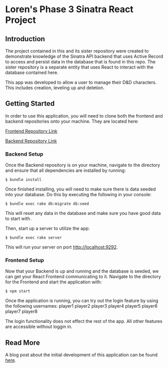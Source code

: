 # Loren's Phase 3 Sinatra React Project
## Introduction

The project contained in this and its sister repository were created to demonstrate knowledge of the Sinatra API backend that uses Active Record to access and persist data in the database that is found in this repo. The sister repository is a separate entity that uses React to interact with the database contained here.

This app was developed to allow a user to manage their D&D characters. This includes creation, leveling up and deletion.


## Getting Started

In order to use this application, you will need to clone both the frontend and backend repositories onto your machine. They are located here:

[Frontend Repository Link](https://github.com/loren-michael/phase-3-project-frontend)

[Backend Repository Link](https://github.com/loren-michael/phase-3-sinatra-react-project)

### Backend Setup

Once the Backend repository is on your machine, navigate to the directory and ensure that all dependencies are installed by running:

```console
$ bundle install
```

Once finished installing, you will need to make sure there is data seeded into your database. Do this by executing the following in your console:

```console
$ bundle exec rake db:migrate db:seed
```
This will reset any data in the database and make sure you have good data to start with.


Then, start up a server to utilize the app:

```console
$ bundle exec rake server
```

This will run your server on port
[http://localhost:9292](http://localhost:9292).



### Frontend Setup

Now that your Backend is up and running and the database is seeded, we can get your React Frontend communicating to it. Navigate to the directory for the Frontend and start the application with: 

```console
$ npm start
```
Once the application is running, you can try out the login feature by using the following usernames:
player1
player2
player3
player4
player5
player6
player7
player8

The login functionality does not effect the rest of the app. All other features are accessible without loggin in.


## Read More

A blog post about the initial development of this application can be found [here](https://dev.to/lorenmichael/creating-an-app-with-react-and-sinatra-loa).

